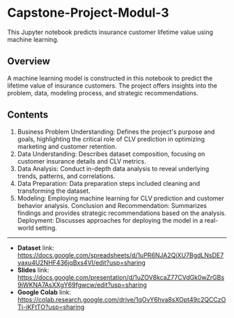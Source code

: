 # Capstone-Project-Modul-3
This Jupyter notebook predicts insurance customer lifetime value using machine learning.

## Overview
A machine learning model is constructed in this notebook to predict the lifetime value of insurance customers. The project offers insights into the problem, data, modeling process, and strategic recommendations.

## Contents
1. Business Problem Understanding:
   Defines the project's purpose and goals, highlighting the critical role of CLV prediction in optimizing marketing and customer retention.
2. Data Understanding:
   Describes dataset composition, focusing on customer insurance details and CLV metrics.
3. Data Analysis: 
   Conduct in-depth data analysis to reveal underlying trends, patterns, and correlations.
4. Data Preparation: 
   Data preparation steps included cleaning and transforming the dataset.
5. Modeling: 
   Employing machine learning for CLV prediction and customer behavior analysis.
Conclusion and Recommendation: Summarizes findings and provides strategic recommendations based on the analysis.
Deployment: Discusses approaches for deploying the model in a real-world setting.

-----
- **Dataset** link: https://docs.google.com/spreadsheets/d/1uPR6NJA2QiXU7BgdLNsDE7yaxu4U2NHF436jqBxs4VI/edit?usp=sharing
- **Slides** link: https://docs.google.com/presentation/d/1uZOV8kcaZ77CVdGk0wZrGBs9jWKNA7AsXXgY69fgwcw/edit?usp=sharing
- **Google Colab** link: https://colab.research.google.com/drive/1qOvY6hva8sXOpt49c2QCCzOTi-iKFtTO?usp=sharing
